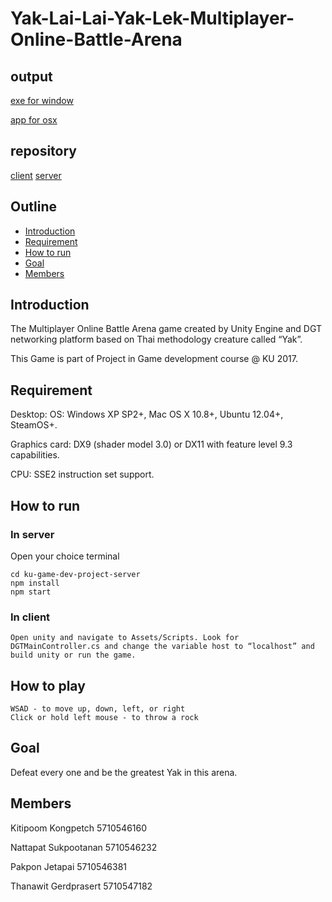 # Yak-Lai-Lai-Yak-Lek-Multiplayer-Online-Battle-Arena

## output
[exe for window](https://drive.google.com/file/d/0B_uW2M6-EdQUeE9fVmdCcFQ0VjA/view?usp=sharing)

[app for osx](https://drive.google.com/open?id=0B5ABf87AkWwNdTZUTEZHanVxM3M)

## repository

[client](https://github.com/b5710546232/ku-game-dev-project-client)
[server](https://github.com/b5710546232/Yak-Lai-Lai-Yak-Lek-Multiplayer-Online-Battle-Arena)


## Outline
* [Introduction](#introduction)
* [Requirement](#requirement)
* [How to run](#how-to-run)
* [Goal](#goal)
* [Members](#members)

## Introduction

The Multiplayer Online Battle Arena game created by Unity Engine and DGT networking platform based on Thai methodology creature called “Yak”.

This Game is part of Project in Game development course @ KU 2017.


## Requirement 
Desktop:
OS: Windows XP SP2+, Mac OS X 10.8+, Ubuntu 12.04+, SteamOS+.

Graphics card: DX9 (shader model 3.0) or DX11 with feature level 9.3 capabilities.

CPU: SSE2 instruction set support.

## How to run

### In server 

Open your choice terminal

```
cd ku-game-dev-project-server
npm install
npm start
```
### In client 
	Open unity and navigate to Assets/Scripts. Look for DGTMainController.cs and change the variable host to “localhost” and build unity or run the game.

## How to play
    WSAD - to move up, down, left, or right
    Click or hold left mouse - to throw a rock

## Goal
Defeat every one and be the greatest Yak in this arena.


## Members 
Kitipoom    Kongpetch       5710546160

Nattapat    Sukpootanan     5710546232

Pakpon      Jetapai         5710546381

Thanawit    Gerdprasert     5710547182